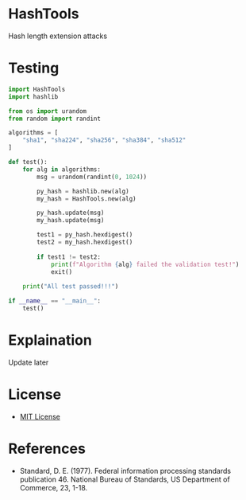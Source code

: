 # HashTools

Hash length extension attacks

# Testing

```python
import HashTools
import hashlib

from os import urandom
from random import randint

algorithms = [
    "sha1", "sha224", "sha256", "sha384", "sha512"
]

def test():
    for alg in algorithms:
        msg = urandom(randint(0, 1024))

        py_hash = hashlib.new(alg)
        my_hash = HashTools.new(alg)

        py_hash.update(msg)
        my_hash.update(msg)

        test1 = py_hash.hexdigest()
        test2 = my_hash.hexdigest()
        
        if test1 != test2:
            print(f"Algorithm {alg} failed the validation test!")
            exit()
    
    print("All test passed!!!")

if __name__ == "__main__":
    test()
```

# Explaination

Update later

# License

- [MIT License](./License)

# References

- Standard, D. E. (1977). Federal information processing standards publication 46. National Bureau of Standards, US Department of Commerce, 23, 1-18.